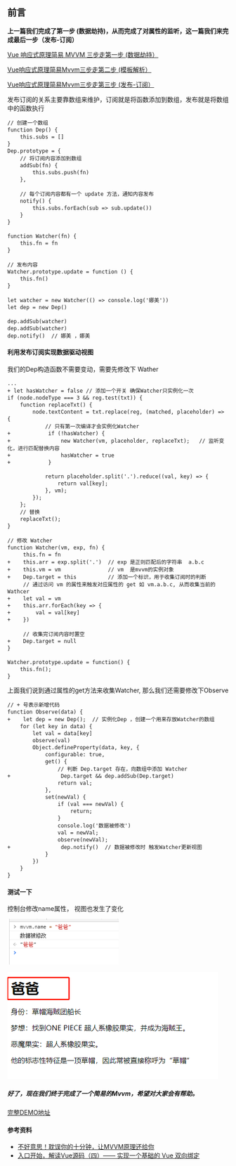 ## 前言
**上一篇我们完成了第一步 (数据劫持)，从而完成了对属性的监听，这一篇我们来完成最后一步（发布-订阅）**

[Vue 响应式原理简易 MVVM 三步走第一步 (数据劫持）](https://juejin.im/post/5d2d6bad6fb9a07ef710a683)

[Vue响应式原理简易Mvvm三步走第二步 (模板解析）](https://juejin.im/post/5d2e8efff265da1bbd4ba9d5)

[Vue响应式原理简易Mvvm三步走第三步 (发布-订阅）](https://juejin.im/post/5d2ecfc3f265da1ba84ac616)


发布订阅的关系主要靠数组来维护，订阅就是将函数添加到数组，发布就是将数组中的函数执行

```
// 创建一个数组
function Dep() {
    this.subs = []
}
Dep.prototype = {
    // 将订阅内容添加到数组
    addSub(fn) {
        this.subs.push(fn)
    },
    
    // 每个订阅内容都有一个 update 方法，通知内容发布
    notify() {
        this.subs.forEach(sub => sub.update())
    }
}

function Watcher(fn) {
    this.fn = fn
}

// 发布内容
Watcher.prototype.update = function () {
    this.fn()
}

let watcher = new Watcher(() => console.log('娜美'))
let dep = new Dep()

dep.addSub(watcher)  
dep.addSub(watcher)
dep.notify()  // 娜美 ，娜美
```

#### 利用发布订阅实现数据驱动视图
我们的Dep构造函数不需要变动，需要先修改下 Wather

```
...
+ let hasWatcher = false // 添加一个开关 确保Watcher只实例化一次
if (node.nodeType === 3 && reg.test(txt)) {
    function replaceTxt() {
        node.textContent = txt.replace(reg, (matched, placeholder) => { 
            // 只有第一次编译才会实例化Watcher
+            if (!hasWatcher) {
+                new Watcher(vm, placeholder, replaceTxt);   // 监听变化，进行匹配替换内容
+                hasWatcher = true
+            }

            return placeholder.split('.').reduce((val, key) => {
                return val[key]; 
            }, vm);
        });
    };
    // 替换
    replaceTxt();
}

// 修改 Watcher
function Watcher(vm, exp, fn) {
     this.fn = fn  
+    this.arr = exp.split('.')  // exp 是正则匹配后的字符串  a.b.c
+    this.vm = vm               // vm  是mvvm的实例对象
+    Dep.target = this          // 添加一个标识，用于收集订阅时的判断
     // 通过访问 vm 的属性来触发对应属性的 get 如 vm.a.b.c, 从而收集当前的Wathcer
+    let val = vm
+    this.arr.forEach(key => {
+        val = val[key]
+    })
     
     // 收集完订阅内容时置空    
+    Dep.target = null
}

Watcher.prototype.update = function() {
    this.fn();
}
```
上面我们说到通过属性的get方法来收集Watcher, 那么我们还需要修改下Observe

```
// + 号表示新增代码 
function Observe(data) {
+    let dep = new Dep();  // 实例化Dep ，创建一个用来存放Watcher的数组
    for (let key in data) {
        let val = data[key]
        observe(val)
        Object.defineProperty(data, key, {
            configurable: true,
            get() {
                // 判断 Dep.target 存在，向数组中添加 Watcher
+                Dep.target && dep.addSub(Dep.target)
                return val;
            },
            set(newVal) {
                if (val === newVal) {
                    return;
                }
                console.log('数据被修改')
                val = newVal;
                observe(newVal);
+                dep.notify()  // 数据被修改时 触发Watcher更新视图
            }
        })
    }
}
```
#### 测试一下
控制台修改name属性， 视图也发生了变化

![image](https://github.com/seven-it/Learn-Vue/blob/master/Vue%E5%93%8D%E5%BA%94%E5%BC%8F%E5%8E%9F%E7%90%86%E4%B8%89%E9%83%A8%E8%B5%B0/images/d1.png)

![image](https://github.com/seven-it/Learn-Vue/blob/master/Vue%E5%93%8D%E5%BA%94%E5%BC%8F%E5%8E%9F%E7%90%86%E4%B8%89%E9%83%A8%E8%B5%B0/images/d2.png)

##### 好了，现在我们终于完成了一个简易的Mvvm，希望对大家会有帮助。

[完整DEMO地址](https://github.com/seven-it/Learn-Vue/tree/master/Vue%E5%93%8D%E5%BA%94%E5%BC%8F%E5%8E%9F%E7%90%86%E4%B8%89%E9%83%A8%E8%B5%B0/mvvm)


#### 参考资料
- [不好意思！耽误你的十分钟，让MVVM原理还给你](https://juejin.im/post/5abdd6f6f265da23793c4458)
- [入口开始，解读Vue源码（四）—— 实现一个基础的 Vue 双向绑定](https://github.com/muwoo/blogs/blob/master/src/Vue/5.md)
